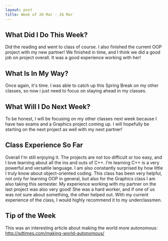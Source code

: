 ```yaml
---
layout: post
title: Week of 20 Mar - 26 Mar
---
```


## What Did I Do This Week?

Did the reading and went to class of course. I also finished the current OOP project with my new partner! We finished in time, and I think we did a good job on project overall. It was a good experience working with her!

## What Is In My Way?

Once again, it's time. I was able to catch up this Spring Break on my other classes, so now i just need to focus on staying ahead in my classes. 

## What Will I Do Next Week?

To be honest, I will be focusing on my other classes next week because I have two exams and a Graphics project coming up. I will hopefully be starting on the next project as well with my next partner!

## Class Experience So Far

Overall I'm still enjoying it. The projects are not too difficult or too easy, and I love learning about all the ins and outs of C++. I'm learning C++ is a very powerful and versatile language. I am also constantly surprised by how little I truly know about object-oriented coding. This class has been very helpful, not only for learning OOP in general, but also for the Graphics class I am also taking this semester. My experience working with my partner on the last project was also very good! She was a hard worker, and if one of us was not sure about something, the other helped out. With my current experience of the class, I would highly recommend it to my underclassmen.

## Tip of the Week

This was an interesting article about making the world more autonomous: <http://sdtimes.com/making-world-autonomous/>
